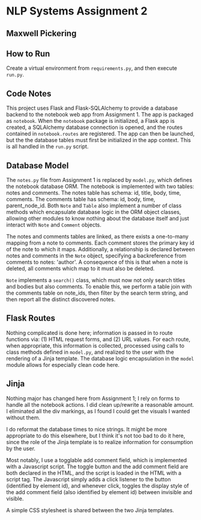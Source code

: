 # NLP Systems Assignment 2
## Maxwell Pickering

## How to Run

Create a virtual environment from `requirements.py`, and then execute `run.py`.

## Code Notes

This project uses Flask and Flask-SQLAlchemy to provide a database backend to the notebook web app from Assignment 1. The app is packaged as `notebook`. When the `notebook` package is initialized, a Flask app is created, a SQLAlchemy database connection is opened, and the routes contained in `notebook.routes` are registered. The app can then be launched, but the the database tables must first be initialized in the app context. This is all handled in the `run.py` script.

## Database Model

The `notes.py` file from Assignment 1 is replaced by `model.py`, which defines the notebook database ORM. The notebook is implemented with two tables: notes and comments. The notes table has schema: id, title, body, time, comments. The comments table has schema: id, body, time, parent_node_id. Both `Note` and `Table` also implement a number of class methods which encapsulate database logic in the ORM object classes, allowing other modules to know nothing about the database itself and just interact with `Note` and `Comment` objects.

The notes and comments tables are linked, as there exists a one-to-many mapping from a note to comments. Each comment stores the primary key id of the note to which it maps. Additionally, a relationship is declared between notes and comments in the `Note` object, specifying a backreference from comments to notes: 'author'. A consequence of this is that when a note is deleted, all comments which map to it must also be deleted.

`Note` implements a `search()` class, which must now not only search titles and bodies but also comments. To enable this, we perform a table join with the comments table on note_ids, then filter by the search term string, and then report all the distinct discovered notes.

## Flask Routes

Nothing complicated is done here; information is passed in to route functions via: (1) HTML request forms, and (2) URL values. For each route, when appropriate, this information is collected, processed using calls to class methods defined in `model.py`, and realized to the user with the rendering of a Jinja template. The database logic encapsulation in the `model` module allows for especially clean code here.

## Jinja

Nothing major has changed here from Assignment 1; I rely on forms to handle all the notebook actions. I did clean up/rewrite a reasonable amount. I eliminated all the div markings, as I found I could get the visuals I wanted without them.

I do reformat the database times to nice strings. It might be more appropriate to do this elsewhere, but I think it's not too bad to do it here, since the role of the Jinja template is to realize information for consumption by the user.

Most notably, I use a togglable add comment field, which is implemented with a Javascript script. The toggle button and the add comment field are both declared in the HTML, and the script is loaded in the HTML with a script tag. The Javascript simply adds a click listener to the button (identified by element id), and whenever click, toggles the display style of the add comment field (also identified by element id) between invisible and visible.

A simple CSS stylesheet is shared between the two Jinja templates.